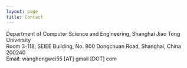 ```yaml
---
layout: page
title: Contact
---
```


Department of Computer Science and Engineering, Shanghai Jiao Tong University  
Room 3-118, SEIEE Building, No. 800 Dongchuan Road, Shanghai, China 200240  
Email: wanghongwei55 [AT] gmail [DOT] com